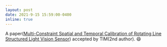 ```yaml
---
layout: post
date: 2021-9-15 15:59:00-0400
inline: true
---
```


A paper([Multi-Constraint Spatial and Temporal Calibration of Rotating Line Structured Light Vision Sensor](https://ieeexplore.ieee.org/document/9525134)) accepted by TIM(2nd author). :smile: